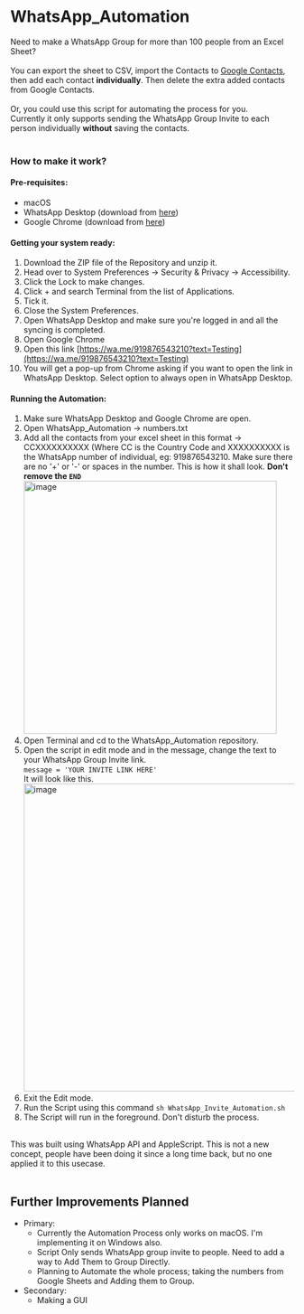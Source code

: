 # WhatsApp_Automation
Need to make a WhatsApp Group for more than 100 people from an Excel Sheet?<br><br>
You can export the sheet to CSV, import the Contacts to [Google Contacts](https://www.contacts.google.com), then add each contact **individually**. Then delete the extra added contacts from Google Contacts.<br><br>
Or, you could use this script for automating the process for you.<br>
Currently it only supports sending the WhatsApp Group Invite to each person individually **without** saving the contacts.<br><br>
### How to make it work?
#### Pre-requisites:
  - macOS
  - WhatsApp Desktop (download from [here](https://apps.apple.com/us/app/whatsapp-desktop/id1147396723?mt=12))
  - Google Chrome (download from [here](https://www.google.com/chrome/))

#### Getting your system ready:
  1. Download the ZIP file of the Repository and unzip it.
  2. Head over to System Preferences -> Security & Privacy -> Accessibility.
  3. Click the Lock to make changes.
  4. Click + and search Terminal from the list of Applications.
  5. Tick it.
  6. Close the System Preferences.
  7. Open WhatsApp Desktop and make sure you're logged in and all the syncing is completed.
  8. Open Google Chrome
  9. Open this link [https://wa.me/919876543210?text=Testing](https://wa.me/919876543210?text=Testing)
  10. You will get a pop-up from Chrome asking if you want to open the link in WhatsApp Desktop. Select option to always open in WhatsApp Desktop.

#### Running the Automation:
  1. Make sure WhatsApp Desktop and Google Chrome are open.
  2. Open WhatsApp_Automation -> numbers.txt
  3. Add all the contacts from your excel sheet in this format -> CCXXXXXXXXXX (Where CC is the Country Code and XXXXXXXXXX is the WhatsApp number of individual, eg: 919876543210. Make sure there are no '+' or '-' or spaces in the number. This is how it shall look. **Don't remove the `END`** <img width="448" alt="image" src="https://user-images.githubusercontent.com/77260373/155940208-a476cd63-3cf2-4a18-a542-b8ccd85d2e05.png"> 
  4. Open Terminal and cd to the WhatsApp_Automation repository.
  5. Open the script in edit mode and in the message, change the text to your WhatsApp Group Invite link.<br> `message = 'YOUR INVITE LINK HERE'` <br>It will look like this. <img width="545" alt="image" src="https://user-images.githubusercontent.com/77260373/155943250-b0b16308-a361-447c-9a2c-ac3d7d46815b.png">
  6. Exit the Edit mode.
  7. Run the Script using this command `sh WhatsApp_Invite_Automation.sh`
  8. The Script will run in the foreground. Don't disturb the process.

<br>
This was built using WhatsApp API and AppleScript. This is not a new concept, people have been doing it since a long time back, but no one applied it to this usecase.<br><br>

## Further Improvements Planned
- Primary:
  - Currently the Automation Process only works on macOS. I'm implementing it on Windows also.
  - Script Only sends WhatsApp group invite to people. Need to add a way to Add Them to Group Directly.
  - Planning to Automate the whole process; taking the numbers from Google Sheets and Adding them to Group.
- Secondary:
  - Making a GUI 
